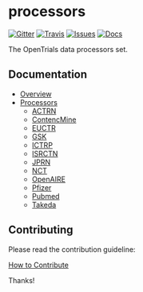 # processors

[![Gitter](https://img.shields.io/gitter/room/opentrials/chat.svg)](https://gitter.im/opentrials/chat)
[![Travis](https://img.shields.io/travis/opentrials/processors/master.svg)](https://travis-ci.org/opentrials/processors)
[![Issues](https://img.shields.io/badge/issue-tracker-orange.svg)](https://github.com/opentrials/opentrials/issues)
[![Docs](https://img.shields.io/badge/docs-latest-blue.svg)](http://docs.opentrials.net/en/latest/developers/)

The OpenTrials data processors set.

## Documentation

- [Overview](docs/overview.md)
- [Processors](docs/processors/)
    - [ACTRN](docs/processors/actrn.md)
    - [ContencMine](docs/exporter/translators/contentmine.md)
    - [EUCTR](docs/processors/euctr.md)
    - [GSK](docs/processors/gsk.md)
    - [ICTRP](docs/processors/ictrp.md)
    - [ISRCTN](docs/processors/isrctn.md)
    - [JPRN](docs/processors/jprn.md)
    - [NCT](docs/processors/nct.md)
    - [OpenAIRE](docs/exporter/translators/openaire.md)
    - [Pfizer](docs/processors/pfizer.md)
    - [Pubmed](docs/processors/pubmed.md)
    - [Takeda](docs/processors/takeda.md)

## Contributing

Please read the contribution guideline:

[How to Contribute](CONTRIBUTING.md)

Thanks!
